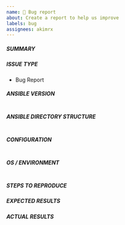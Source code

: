 ```yaml
---
name: 🐞 Bug report
about: Create a report to help us improve
labels: bug
assignees: akimrx
---
```

<!--- Verify first that your issue is not already reported on GitHub -->
<!--- Complete *all* sections as described, this form is processed automatically -->

##### SUMMARY
<!--- Explain the problem briefly below -->

##### ISSUE TYPE
- Bug Report

##### ANSIBLE VERSION
<!--- Paste verbatim output from "ansible --version" between quotes -->
```paste below

```
##### ANSIBLE DIRECTORY STRUCTURE 
<!--- Paste lstree like structure -->
```paste below

```

##### CONFIGURATION
<!--- Paste verbatim output from "ansible-config dump --only-changed" between quotes -->
```paste below

```

##### OS / ENVIRONMENT
<!--- Provide all relevant information below, e.g. target OS versions, network device firmware, etc. -->
```paste below

```

##### STEPS TO REPRODUCE
<!--- Describe exactly how to reproduce the problem, using a minimal test-case -->


##### EXPECTED RESULTS
<!--- Describe what you expected to happen when running the steps above -->

##### ACTUAL RESULTS
<!--- Describe what actually happened. If possible run with extra verbosity (-vvvv) -->

<!--- Paste verbatim command output between quotes -->
```paste below

```
